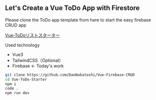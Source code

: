 ## **Let's Create a Vue ToDo App with Firestore**

Please clone the ToDo app template from here to start the easy firebase CRUD app

[Vue-ToDoリストスターター](https://github.com/TraitOtaku/Vue-ToDo-Starter)

Used technology

* Vue3
* TailwindCSS（Optional）
* Firebase ← Today's work


```bash
git clone https://github.com/DanNakatoshi/Vue-Firebase-CRUD
cd Vue-ToDo-Starter
npm i
code .
npm run dev
```

